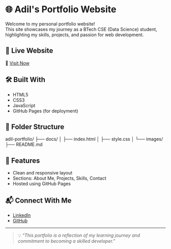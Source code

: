 # 🌐 Adil's Portfolio Website

Welcome to my personal portfolio website!  
This site showcases my journey as a BTech CSE (Data Science) student, highlighting my skills, projects, and passion for web development.

## 🚀 Live Website  
🔗 [Visit Now](https://thecseengineer.github.io/adil-portfolio/)

## 🛠️ Built With
- HTML5  
- CSS3  
- JavaScript  
- GitHub Pages (for deployment)

## 📁 Folder Structure
adil-portfolio/
├── docs/
│   ├── index.html
│   ├── style.css
│   └── images/
├── README.md

## 📸 Features
- Clean and responsive layout  
- Sections: About Me, Projects, Skills, Contact  
- Hosted using GitHub Pages

## 📬 Connect With Me
- [LinkedIn](https://www.linkedin.com/in/adil-khan-082ba6370/)  
- [GitHub](https://github.com/thecseengineer)

---

> 💡 _“This portfolio is a reflection of my learning journey and commitment to becoming a skilled developer.”_

